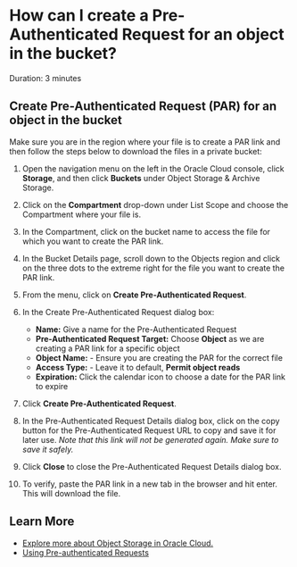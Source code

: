 # How can I create a Pre-Authenticated Request for an object in the bucket?

Duration: 3 minutes

## Create Pre-Authenticated Request (PAR) for an object in the bucket

Make sure you are in the region where your file is to create a PAR link and then follow the steps below to download the files in a private bucket:

1. Open the navigation menu on the left in the Oracle Cloud console, click **Storage**, and then click **Buckets** under Object Storage & Archive Storage.

2. Click on the **Compartment** drop-down under List Scope and choose the Compartment where your file is.

3. In the Compartment, click on the bucket name to access the file for which you want to create the PAR link.

4. In the Bucket Details page, scroll down to the Objects region and click on the three dots to the extreme right for the file you want to create the PAR link.

5. From the menu, click on **Create Pre-Authenticated Request**.

6. In the Create Pre-Authenticated Request dialog box:
    - **Name:** Give a name for the Pre-Authenticated Request
    - **Pre-Authenticated Request Target:** Choose **Object** as we are creating a PAR link for a specific object
    - **Object Name:** - Ensure you are creating the PAR for the correct file
    - **Access Type:** - Leave it to default, **Permit object reads**
    - **Expiration:** Click the calendar icon to choose a date for the PAR link to expire

7. Click **Create Pre-Authenticated Request**.

8. In the Pre-Authenticated Request Details dialog box, click on the copy button for the Pre-Authenticated Request URL to copy and save it for later use. *Note that this link will not be generated again. Make sure to save it safely.*

9. Click **Close** to close the Pre-Authenticated Request Details dialog box.

10. To verify, paste the PAR link in a new tab in the browser and hit enter. This will download the file.

## Learn More

* [Explore more about Object Storage in Oracle Cloud.](https://docs.oracle.com/en-us/iaas/Content/Object/home.htm)
* [Using Pre-authenticated Requests](https://docs.oracle.com/en-us/iaas/Content/Object/Tasks/usingpreauthenticatedrequests.htm)